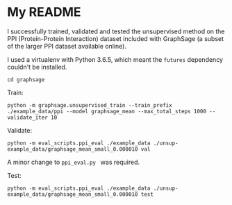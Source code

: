 # My README



I successfully trained, validated and tested the unsupervised method on the PPI (Protein-Protein Interaction) dataset included with GraphSage (a subset of the larger PPI dataset available online).

I used a virtualenv with Python 3.6.5, which meant the `futures` dependency couldn't be installed.

`cd graphsage`

Train:

```
python -m graphsage.unsupervised_train --train_prefix ./example_data/ppi --model graphsage_mean --max_total_steps 1000 --validate_iter 10
```

Validate:

```
python -m eval_scripts.ppi_eval ./example_data ./unsup-example_data/graphsage_mean_small_0.000010 val
```

A minor change to  `ppi_eval.py ` was required.

Test:

```
python -m eval_scripts.ppi_eval ./example_data ./unsup-example_data/graphsage_mean_small_0.000010 test
```

